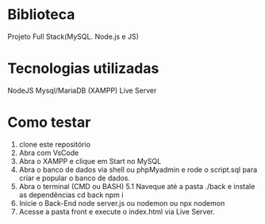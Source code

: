 # Biblioteca
Projeto Full Stack(MySQL. Node.js e JS)

# Tecnologias utilizadas

NodeJS
Mysql/MariaDB (XAMPP)
Live Server

# Como testar

1. clone este repositório
2. Abra com VsCode
3. Abra o XAMPP e clique em Start no MySQL
4. Abra o banco de dados via shell ou phpMyadmin e rode o script.sql para criar e popular o banco de dados.
5. Abra o terminal (CMD ou BASH)
 5.1 Naveque até a pasta ./back e instale as dependências
 cd back
 npm i
6. Inicie o Back-End
node server.js
ou
nodemon
ou
npx nodemon
7. Acesse a pasta front e execute o index.html via Live Server.

